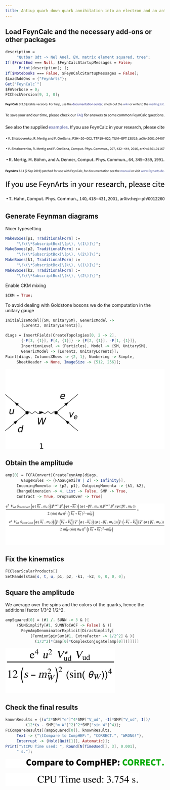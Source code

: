 ```yaml
---
title: Antiup quark down quark annihilation into an electron and an antielectron-neutrino
---
```



## Load FeynCalc and the necessary add-ons or other packages

```mathematica
description = 
     "Qutbar Qdt -> Nel Anel, EW, matrix element squared, tree"; 
If[$FrontEnd === Null, $FeynCalcStartupMessages = False; 
      Print[description]; ]; 
If[$Notebooks === False, $FeynCalcStartupMessages = False]; 
$LoadAddOns = {"FeynArts"}; 
Get["FeynCalc`"]
$FAVerbose = 0; 
FCCheckVersion[9, 3, 0]; 
```

![0qnnh03rto7wq](img/0qnnh03rto7wq.svg)

![02tqcun616cas](img/02tqcun616cas.svg)

![0j973yme4iv1e](img/0j973yme4iv1e.svg)

![1gj07ff4c9vo9](img/1gj07ff4c9vo9.svg)

![0yl3w9146i37j](img/0yl3w9146i37j.svg)

![173evn30flup4](img/173evn30flup4.svg)

![1qo4z5not0lhy](img/1qo4z5not0lhy.svg)

![0liutpchexhmt](img/0liutpchexhmt.svg)

![145baygm4jppw](img/145baygm4jppw.svg)

## Generate Feynman diagrams

Nicer typesetting

```mathematica
MakeBoxes[p1, TraditionalForm] := 
     "\!\(\*SubscriptBox[\(p\), \(1\)]\)"; 
MakeBoxes[p2, TraditionalForm] := 
     "\!\(\*SubscriptBox[\(p\), \(2\)]\)"; 
MakeBoxes[k1, TraditionalForm] := 
     "\!\(\*SubscriptBox[\(k\), \(1\)]\)"; 
MakeBoxes[k2, TraditionalForm] := 
     "\!\(\*SubscriptBox[\(k\), \(2\)]\)"; 
```

Enable CKM mixing

```mathematica
$CKM = True; 
```

To avoid dealing with Goldstone bosons we do  the computation in the unitary gauge

```mathematica
InitializeModel[{SM, UnitarySM}, GenericModel -> 
       {Lorentz, UnitaryLorentz}]; 
```

```mathematica
diags = InsertFields[CreateTopologies[0, 2 -> 2], 
       {-F[3, {1}], F[4, {1}]} -> {F[2, {1}], -F[1, {1}]}, 
       InsertionLevel -> {Particles}, Model -> {SM, UnitarySM}, 
       GenericModel -> {Lorentz, UnitaryLorentz}]; 
Paint[diags, ColumnsXRows -> {2, 1}, Numbering -> Simple, 
     SheetHeader -> None, ImageSize -> {512, 256}]; 
```

![0rrmq3nimp0gy](img/0rrmq3nimp0gy.svg)

## Obtain the amplitude

```mathematica
amp[0] = FCFAConvert[CreateFeynAmp[diags, 
       GaugeRules -> {FAGaugeXi[W | Z] -> Infinity}], 
     IncomingMomenta -> {p2, p1}, OutgoingMomenta -> {k1, k2}, 
     ChangeDimension -> 4, List -> False, SMP -> True, 
     Contract -> True, DropSumOver -> True]
```

![0psv421zulksm](img/0psv421zulksm.svg)

## Fix the kinematics

```mathematica
FCClearScalarProducts[]
SetMandelstam[s, t, u, p1, p2, -k1, -k2, 0, 0, 0, 0]; 
```

## Square the amplitude

We average over the spins and the colors of the quarks, hence the additional factor 1/3^2 1/2^2.

```mathematica
ampSquared[0] = (#1 /. SUNN -> 3 & )[
     (SUNSimplify[#1, SUNNToCACF -> False] & )[
       FeynAmpDenominatorExplicit[DiracSimplify[
           (FermionSpinSum[#1, ExtraFactor -> 1/2^2] & )[
             (1/3^2)*(amp[0]*ComplexConjugate[amp[0]])]]]]]
```

![0gxxd1mcxbt1n](img/0gxxd1mcxbt1n.svg)

## Check the final results

```mathematica
knownResults = {(u^2*SMP["e"]^4*SMP["V_ud", -I]*SMP["V_ud", I])/
         (12*(s - SMP["m_W"]^2)^2*SMP["sin_W"]^4)}; 
FCCompareResults[{ampSquared[0]}, knownResults, 
     Text -> {"\tCompare to CompHEP:", "CORRECT.", "WRONG!"}, 
     Interrupt -> {Hold[Quit[1]], Automatic}]; 
Print["\tCPU Time used: ", Round[N[TimeUsed[], 3], 0.001], 
     " s."]; 
```

![1vx8chj5d7mbj](img/1vx8chj5d7mbj.svg)

![0t7ob9roo34ep](img/0t7ob9roo34ep.svg)